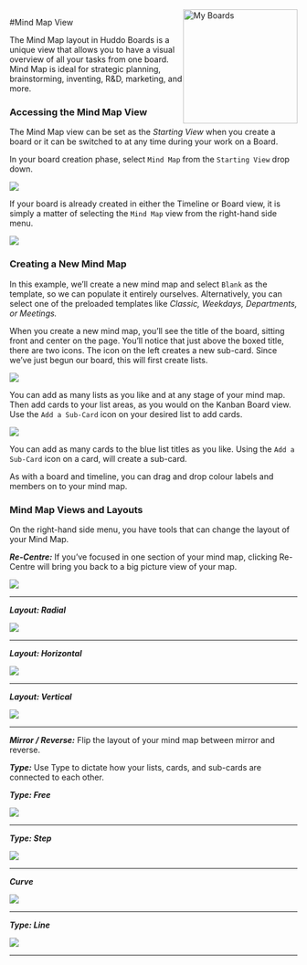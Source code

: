 <img style="float: right" src="/assets/images/boards-logo.jpg" width="200" alt="My Boards" />

#Mind Map View

The Mind Map layout in Huddo Boards is a unique view that allows you to have a visual overview of all your tasks from one board. Mind Map is ideal for strategic planning, brainstorming, inventing, R&D, marketing, and more.

### Accessing the Mind Map View

The Mind Map view can be set as the *Starting View* when you create a board or it can be switched to at any time during your work on a Board.

In your board creation phase, select `Mind Map` from the `Starting View` drop down.

![](/assets/boards/mindmapview1.png)

If your board is already created in either the Timeline or Board view, it is simply a matter of selecting the `Mind Map` view from the right-hand side menu.

![](/assets/boards/mindmapview2.png)

### Creating a New Mind Map

In this example, we’ll create a new mind map and select `Blank` as the template, so we can populate it entirely ourselves. Alternatively, you can select one of the preloaded templates like *Classic, Weekdays, Departments, or Meetings.*

When you create a new mind map, you’ll see the title of the board, sitting front and center on the page. You’ll notice that just above the boxed title, there are two icons. The icon on the left creates a new sub-card. Since we’ve just begun our board, this will first create lists.  

![](/assets/boards/mindmapview3.png)

You can add as many lists as you like and at any stage of your mind map. Then add cards to your list areas, as you would on the Kanban Board view. Use the `Add a Sub-Card` icon on your desired list to add cards.

![](/assets/boards/mindmapview4.png)

You can add as many cards to the blue list titles as you like. Using the `Add a Sub-Card` icon on a card, will create a sub-card.

As with a board and timeline, you can drag and drop colour labels and members on to your mind map.

### Mind Map Views and Layouts

On the right-hand side menu, you have tools that can change the layout of your Mind Map.

***Re-Centre:*** If you’ve focused in one section of your mind map, clicking Re-Centre will bring you back to a big picture view of your map.

![](/assets/boards/mindmapview6.png)

---

***Layout: Radial***

![](/assets/boards/mindmapview7.png)

---

***Layout: Horizontal***

![](/assets/boards/mindmapview8.png)

---

***Layout: Vertical***

![](/assets/boards/mindmapview9.png)

---

***Mirror / Reverse:*** Flip the layout of your mind map between mirror and reverse.


***Type:*** Use Type to dictate how your lists, cards, and sub-cards are connected to each other.


***Type: Free***

![](/assets/boards/mindmapview10.png)

---

***Type: Step***

![](/assets/boards/mindmapview11.png)

---

***Curve***

![](/assets/boards/mindmapview12.png)

---

***Type: Line***

![](/assets/boards/mindmapview13.png)

---
